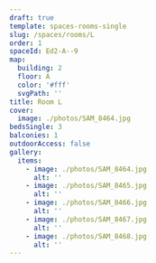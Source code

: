 ```yaml
---
draft: true
template: spaces-rooms-single
slug: /spaces/rooms/L
order: 1
spaceId: Ed2-A--9
map: 
  building: 2
  floor: A
  color: '#fff'
  svgPath: ''
title: Room L
cover:
  image: ./photos/SAM_8464.jpg
bedsSingle: 3
balconies: 1
outdoorAccess: false
gallery:
  items:
    - image: ./photos/SAM_8464.jpg
      alt: ''
    - image: ./photos/SAM_8465.jpg
      alt: ''
    - image: ./photos/SAM_8466.jpg
      alt: ''
    - image: ./photos/SAM_8467.jpg
      alt: ''
    - image: ./photos/SAM_8468.jpg
      alt: ''
---
```

